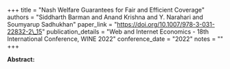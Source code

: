 +++
title = "Nash Welfare Guarantees for Fair and Efficient Coverage"
authors = "Siddharth Barman and Anand Krishna and Y. Narahari and Soumyarup Sadhukhan"
paper_link = "https://doi.org/10.1007/978-3-031-22832-2\_15"
publication_details = "Web and Internet Economics - 18th International Conference,  WINE 2022"
conference_date = "2022"
notes = ""
+++

<b>Abstract:</b>
